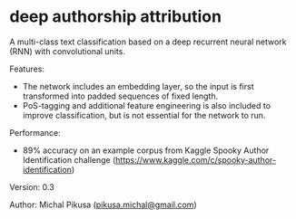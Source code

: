# deep authorship attribution

A multi-class text classification based on a deep recurrent neural network (RNN) with convolutional units. 

Features:
- The network includes an embedding layer, so the input is first transformed into padded sequences of fixed length. 
- PoS-tagging and additional feature engineering is also included to improve classification, but is not essential for the network to run.

Performance:
- 89% accuracy on an example corpus from Kaggle Spooky Author Identification challenge (https://www.kaggle.com/c/spooky-author-identification)

Version: 0.3

Author: Michal Pikusa (pikusa.michal@gmail.com)

